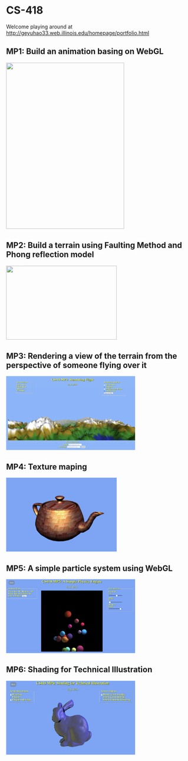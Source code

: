 # CS-418

Welcome playing around at http://geyuhao33.web.illinois.edu/homepage/portfolio.html

## MP1: Build an animation basing on WebGL
<img width="320" height="450" src="https://github.com/Geyuhao/CS-418/blob/main/img/mp1.gif"/>

## MP2: Build a terrain using Faulting Method and Phong reflection model
<img width="300" height="200" src="https://github.com/Geyuhao/CS-418/blob/main/img/mp2.gif"/>

## MP3: Rendering a view of the terrain from the perspective of someone flying over it
<img width="350" height="200" src="https://github.com/Geyuhao/CS-418/blob/main/img/mp3.png"/>

## MP4: Texture maping
<img width="300" height="200" src="https://github.com/Geyuhao/CS-418/blob/main/img/mp4.png"/>

## MP5: A simple particle system using WebGL
<img width="350" height="200" src="https://github.com/Geyuhao/CS-418/blob/main/img/mp5.jpg"/>

## MP6: Shading for Technical Illustration
<img width="350" height="200" src="https://github.com/Geyuhao/CS-418/blob/main/img/mp6.jpg"/>
